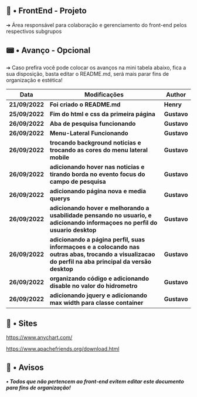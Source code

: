 ## 🧭 • FrontEnd - Projeto

➔ Área responsável para colaboração e gerenciamento do front-end pelos respectivos subgrupos


## 📟 • Avanço - Opcional

➔ Caso prefira você pode colocar os avanços na mini tabela abaixo, fica a sua disposição, basta editar o README.md, será mais parar fins de organização e estética!

| **Data** | **Modificações** | **Author** |
| --- | --- | --- | 
| **21/09/2022** | **Foi criado o README.md** | **Henry** |
| **25/09/2022** | **Fim do html e css da primeira página** | **Gustavo** |
| **26/09/2022** | **Aba de pesquisa funcionando** | **Gustavo** |
| **26/09/2022** | **Menu-Lateral Funcionando** | **Gustavo** |
| **26/09/2022** | **trocando background noticias e trocando as cores do menu lateral mobile** | **Gustavo** |
| **26/09/2022** | **adicionando hover nas noticias e tirando borda no evento focus do campo de pesquisa** | **Gustavo** |
| **26/09/2022** | **adicionando página nova e media querys** | **Gustavo** |
| **26/09/2022** | **adicionando hover e melhorando a usabilidade pensando no usuario, e adicionando informaçoes no perfil do usuario desktop** | **Gustavo** |
| **26/09/2022** | **adicionando a página perfil, suas informaçoes e a colocando nas outras abas, trocando a visualizacao do perfil na aba principal da versão desktop** | **Gustavo** |
| **26/09/2022** | **organizando código e adicionando disable no valor do hidrometro** | **Gustavo** |
| **26/09/2022** | **adicionando jquery e adicionando max width para classe container** | **Gustavo** |

## 🎂 • Sites 

https://www.anychart.com/

https://www.apachefriends.org/download.html

## 🛑 • Avisos

***• Todos que não pertencem ao front-end evitem editar este documento para fins de organização!***
